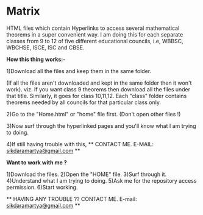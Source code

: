 # Matrix
HTML files which contain Hyperlinks to access several mathematical theorems in a super convenient way.
I am doing this for each separate classes from 9 to 12 of five different educational councils, i.e, WBBSC, WBCHSE, ISCE, ISC and CBSE.

**How this thing works:-**

1)Download all the files and keep them in the same folder.

(If all the files aren't downloaded and kept in the same folder then it won't work).
viz. If you want class 9 theorems then download all the files under that title. Similarly, it goes for class 10,11,12.
Each "class" folder contains theorems needed by all councils for that particular class only. 

2)Go to the "Home.html" or "home" file first. (Don't open other files !)

3)Now surf through the hyperlinked pages and you'll know what I am trying to doing.

4)If still having trouble with this, ** CONTACT ME. E-MAIL: sikdaramartya@gmail.com **


**Want to work with me ?**

1)Download the files. 
2)Open the "HOME" file. 
3)Surf through it.
4)Understand what I am trying to doing.
5)Ask me for the repository access permission.
6)Start working.

** HAVING ANY TROUBLE ?? CONTACT ME. E-mail: sikdaramartya@gmail.com **
